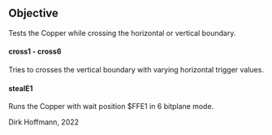 ## Objective

Tests the Copper while crossing the horizontal or vertical boundary. 

#### cross1 - cross6

Tries to crosses the vertical boundary with varying horizontal trigger values.

#### stealE1

Runs the Copper with wait position $FFE1 in 6 bitplane mode.


Dirk Hoffmann, 2022
